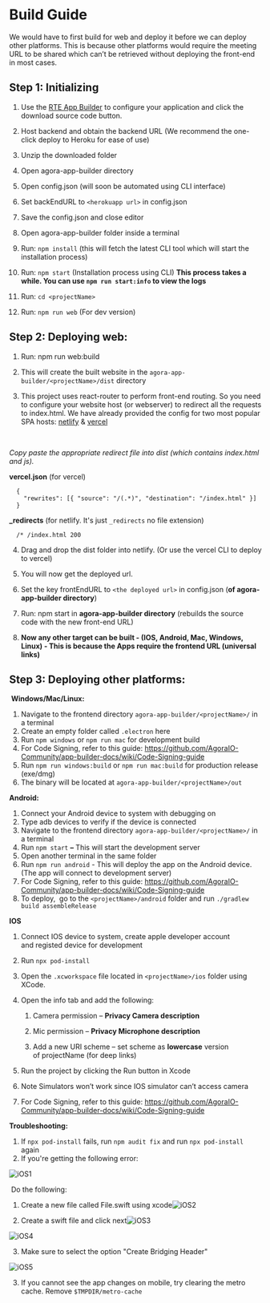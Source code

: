 # Build Guide
We would have to first build for web and deploy it before we can deploy other platforms. This is because other platforms would require the meeting URL to be shared which can’t be retrieved without deploying the front-end in most cases.

## Step 1: Initializing

1.  Use the [RTE App Builder](https://appbuilder.agora.io) to configure your application and click the download source code button.
  
2.  Host backend and obtain the backend URL (We recommend the one-click deploy to Heroku for ease of use) 
  
3.  Unzip the downloaded folder 
  
4.  Open agora-app-builder directory 
  
5.  Open config.json (will soon be automated using CLI interface) 
  
6.  Set backEndURL to `<herokuapp url>` in config.json 
  
7.  Save the config.json and close editor 
  
8.  Open agora-app-builder folder inside a terminal 
  
9.  Run: `npm install` (this will fetch the latest CLI tool which will start the installation process) 
  
10.  Run: `npm start` (Installation process using CLI) **This process takes a while. You can use `npm run start:info` to view the logs**
  
11.  Run: `cd <projectName>`
  
12.  Run: `npm run web` (For dev version) 
  

## **Step 2: Deploying web:**

1.  Run: npm run web:build 
  
2.  This will create the built website in the `agora-app-builder/<projectName>/dist` directory 
  
3.  This project uses react-router to perform front-end routing. So you need to configure your website host (or webserver) to redirect all the requests to index.html. We have already provided the config for two most popular SPA hosts: [netlify](https://www.netlify.com/) & [vercel](https://vercel.com/)
  <br />

  *Copy paste the appropriate redirect file into dist (which contains index.html and js).*

  **vercel.json** (for vercel)
  ```
    {
      "rewrites": [{ "source": "/(.*)", "destination": "/index.html" }]
    }
  ```

  **_redirects** (for netlify. It's just `_redirects` no file extension)
  ```
    /* /index.html 200
  ```

  
4.  Drag and drop the dist folder into netlify. (Or use the vercel CLI to deploy to vercel) 
  
5.  You will now get the deployed url. 
  
6.  Set the key frontEndURL to `<the deployed url>` in config.json (**of agora-app-builder directory**) 
  
7.  Run: npm start in **agora-app-builder directory** (rebuilds the source code with the new front-end URL) 
  
8.  **Now any other target can be built - (IOS, Android, Mac, Windows, Linux) - This is because the Apps require the frontend URL (universal links)** 
  

## **Step 3: Deploying other platforms:** 

 **Windows/Mac/Linux:** 

1.  Navigate to the frontend directory `agora-app-builder/<projectName>/` in a terminal 
2.  Create an empty folder called `.electron` here 
3.  Run `npm windows` or `npm run mac` for development build 
4.  For Code Signing, refer to this guide: https://github.com/AgoraIO-Community/app-builder-docs/wiki/Code-Signing-guide
5.  Run `npm run windows:build` or `npm run mac:build` for production release (exe/dmg) 
6.  The binary will be located at `agora-app-builder/<projectName>/out`


**Android:** 

1.  Connect your Android device to system with debugging on 
2.  Type adb devices to verify if the device is connected 
3.  Navigate to the frontend directory `agora-app-builder/<projectName>/` in a terminal 
4.  Run `npm start` **–** This will start the development server 
5.  Open another terminal in the same folder 
6.  Run `npm run android` \- This will deploy the app on the Android device. (The app will connect to development server) 
7.  For Code Signing, refer to this guide: https://github.com/AgoraIO-Community/app-builder-docs/wiki/Code-Signing-guide
8.  To deploy,  go to the `<projectName>/android` folder and run `./gradlew build assembleRelease`


**IOS** 

1.  Connect IOS device to system, create apple developer account and registed device for development 
2.  Run `npx pod-install`
3.  Open the `.xcworkspace` file located in `<projectName>/ios` folder using XCode.
4.  Open the info tab and add the following: 

    1.  Camera permission – **Privacy Camera description** 
      
    2.  Mic permission – **Privacy Microphone description** 
      
    3.  Add a new URI scheme – set scheme as **lowercase** version of projectName (for deep links) 
5.  Run the project by clicking the Run button in Xcode 
6.  Note Simulators won’t work since IOS simulator can’t access camera
7.  For Code Signing, refer to this guide: https://github.com/AgoraIO-Community/app-builder-docs/wiki/Code-Signing-guide

**Troubleshooting:**

1. If `npx pod-install` fails, run `npm audit fix` and run `npx pod-install` again
2. If you're getting the following error:

![iOS1](images/iOS1.jpeg)

​    Do the following:

1. Create a new file called File.swift using xcode![iOS2](images/iOS2.png)

2. Create a swift file and click next![iOS3](images/iOS3.png)

![iOS4](images/iOS4.png)

3. Make sure to select the option "Create Bridging Header"

![iOS5](images/iOS5.png)



3. If you cannot see the app changes on mobile, try clearing the metro cache. Remove `$TMPDIR/metro-cache`